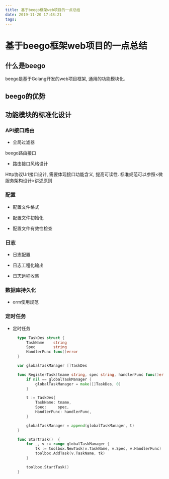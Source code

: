 ```yaml
---
title: 基于beego框架web项目的一点总结
date: 2019-11-20 17:48:21
tags:
---
```


# 基于beego框架web项目的一点总结

## 什么是beego

beego是基于Golang开发的web项目框架, 通用的功能模块化.

## beego的优势

## 功能模块的标准化设计

### API接口路由

- 全局过滤器

beego路由接口

- 路由接口风格设计

Http协议Url接口设计, 需要体现接口功能含义, 提高可读性. 标准规范可以参照<微服务架构设计>讲述原则

### 配置

- 配置文件格式

- 配置文件初始化

- 配置文件有效性检查

### 日志

- 日志配置

- 日志工程化输出

- 日志远程收集

### 数据库持久化

- orm使用规范 

### 定时任务

- 定时任务
  
  ```go
    type TaskDes struct {
        TaskName    string
        Spec        string
        HandlerFunc func()error
    }

    var globalTaskManager []TaskDes

    func RegisterTask(tname string, spec string, handlerFunc func()error) {
        if nil == globalTaskManager {
            globalTaskManager = make([]TaskDes, 0)
        }

        t := TaskDes{
            TaskName: tname,
            Spec:     spec,
            HandlerFunc: handlerFunc,
        }

        globalTaskManager = append(globalTaskManager, t)
    }

    func StartTask()  {
        for _, v := range globalTaskManager {
            tk := toolbox.NewTask(v.TaskName, v.Spec, v.HandlerFunc)
            toolbox.AddTask(v.TaskName, tk)
        }

        toolbox.StartTask()
    }
  ```
